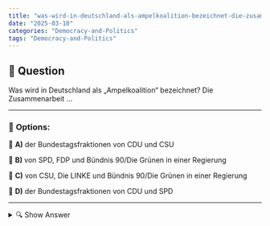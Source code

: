 ```yaml
---
title: "was-wird-in-deutschland-als-ampelkoalition-bezeichnet-die-zusammenarbeit-…"
date: "2025-03-10"
categories: "Democracy-and-Politics"
tags: "Democracy-and-Politics"
---
```


## 📌 **Question**

Was wird in Deutschland als „Ampelkoalition“ bezeichnet? Die Zusammenarbeit …



---

### 📝 **Options:**

🔘 **A)** der Bundestagsfraktionen von CDU und CSU

🔘 **B)** von SPD, FDP und Bündnis 90/Die Grünen in einer Regierung

🔘 **C)** von CSU, Die LINKE und Bündnis 90/Die Grünen in einer Regierung

🔘 **D)** der Bundestagsfraktionen von CDU und SPD

---

<details>
  <summary>🔍 Show Answer</summary>

  <p>
💡  <b>Correct Answer:</b>  b
  </p>
  <p>
    📖<b>Explanation:</b>
    Eine „Ampelkoalition“ in Deutschland bezeichnet eine Regierungskonstellation, die aus drei Parteien besteht: der Sozialdemokratischen Partei Deutschlands (SPD) – rot, der Freien Demokratischen Partei (FDP) – gelb und Bündnis 90/Die Grünen – grün. Der Begriff „Ampel“ leitet sich von den jeweiligen Parteifarben ab, ähnlich den Farben einer Verkehrsampel. Solche Koalitionen ermöglichen es den Parteien, ihre unterschiedlichen politischen Ziele zu bündeln und gemeinsam eine Regierungsmehrheit im Bundestag zu bilden.
  </p>
</details>
